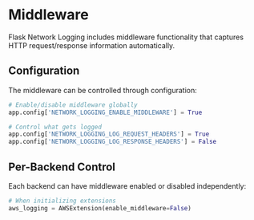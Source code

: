 # Middleware

Flask Network Logging includes middleware functionality that captures HTTP request/response information automatically.

## Configuration

The middleware can be controlled through configuration:

```python
# Enable/disable middleware globally
app.config['NETWORK_LOGGING_ENABLE_MIDDLEWARE'] = True

# Control what gets logged
app.config['NETWORK_LOGGING_LOG_REQUEST_HEADERS'] = True
app.config['NETWORK_LOGGING_LOG_RESPONSE_HEADERS'] = False
```

## Per-Backend Control

Each backend can have middleware enabled or disabled independently:

```python
# When initializing extensions
aws_logging = AWSExtension(enable_middleware=False)
```
